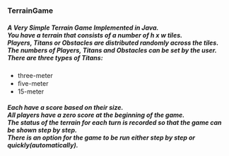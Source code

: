 ### TerrainGame
##### A Very Simple Terrain Game Implemented in Java.<br/>You have a terrain that consists of a number of h x w tiles.<br/>Players, Titans or Obstacles are distributed randomly across the tiles.<br/>The numbers of Players, Titans and Obstacles can be set by the user.<br/>There are three types of Titans:
- three-meter
- ﬁve-meter
- 15-meter
##### Each have a score based on their size.<br/>All players have a zero score at the beginning of the game.<br/>The status of the terrain for each turn is recorded so that the game can be shown step by step.<br/>There is an option for the game to be run either step by step or quickly(automatically).
